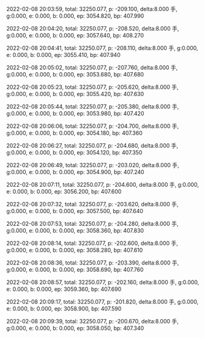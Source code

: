 2022-02-08 20:03:59, total: 32250.077, p: -209.100, delta:8.000 手, g:0.000, e: 0.000, b: 0.000, ep: 3054.820, bp: 407.990

2022-02-08 20:04:20, total: 32250.077, p: -208.520, delta:8.000 手, g:0.000, e: 0.000, b: 0.000, ep: 3057.640, bp: 408.270

2022-02-08 20:04:41, total: 32250.077, p: -208.110, delta:8.000 手, g:0.000, e: 0.000, b: 0.000, ep: 3055.410, bp: 407.940

2022-02-08 20:05:02, total: 32250.077, p: -207.760, delta:8.000 手, g:0.000, e: 0.000, b: 0.000, ep: 3053.680, bp: 407.680

2022-02-08 20:05:23, total: 32250.077, p: -205.620, delta:8.000 手, g:0.000, e: 0.000, b: 0.000, ep: 3055.420, bp: 407.630

2022-02-08 20:05:44, total: 32250.077, p: -205.380, delta:8.000 手, g:0.000, e: 0.000, b: 0.000, ep: 3053.980, bp: 407.420

2022-02-08 20:06:06, total: 32250.077, p: -204.700, delta:8.000 手, g:0.000, e: 0.000, b: 0.000, ep: 3054.180, bp: 407.360

2022-02-08 20:06:27, total: 32250.077, p: -204.680, delta:8.000 手, g:0.000, e: 0.000, b: 0.000, ep: 3054.120, bp: 407.350

2022-02-08 20:06:49, total: 32250.077, p: -203.020, delta:8.000 手, g:0.000, e: 0.000, b: 0.000, ep: 3054.900, bp: 407.240

2022-02-08 20:07:11, total: 32250.077, p: -204.600, delta:8.000 手, g:0.000, e: 0.000, b: 0.000, ep: 3056.200, bp: 407.600

2022-02-08 20:07:32, total: 32250.077, p: -203.620, delta:8.000 手, g:0.000, e: 0.000, b: 0.000, ep: 3057.500, bp: 407.640

2022-02-08 20:07:53, total: 32250.077, p: -204.280, delta:8.000 手, g:0.000, e: 0.000, b: 0.000, ep: 3058.360, bp: 407.830

2022-02-08 20:08:14, total: 32250.077, p: -202.600, delta:8.000 手, g:0.000, e: 0.000, b: 0.000, ep: 3058.280, bp: 407.610

2022-02-08 20:08:36, total: 32250.077, p: -203.390, delta:8.000 手, g:0.000, e: 0.000, b: 0.000, ep: 3058.690, bp: 407.760

2022-02-08 20:08:57, total: 32250.077, p: -202.160, delta:8.000 手, g:0.000, e: 0.000, b: 0.000, ep: 3059.360, bp: 407.690

2022-02-08 20:09:17, total: 32250.077, p: -201.820, delta:8.000 手, g:0.000, e: 0.000, b: 0.000, ep: 3058.900, bp: 407.590

2022-02-08 20:09:39, total: 32250.077, p: -200.670, delta:8.000 手, g:0.000, e: 0.000, b: 0.000, ep: 3058.050, bp: 407.340